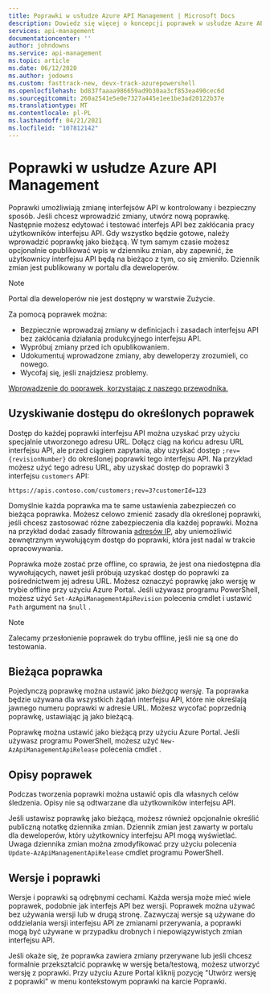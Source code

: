 ```yaml
---
title: Poprawki w usłudze Azure API Management | Microsoft Docs
description: Dowiedz się więcej o koncepcji poprawek w usłudze Azure API Management.
services: api-management
documentationcenter: ''
author: johndowns
ms.service: api-management
ms.topic: article
ms.date: 06/12/2020
ms.author: jodowns
ms.custom: fasttrack-new, devx-track-azurepowershell
ms.openlocfilehash: bd837faaaa986659ad9b30aa3cf853ea490cec6d
ms.sourcegitcommit: 260a2541e5e0e7327a445e1ee1be3ad20122b37e
ms.translationtype: MT
ms.contentlocale: pl-PL
ms.lasthandoff: 04/21/2021
ms.locfileid: "107812142"
---
```

# <a name="revisions-in-azure-api-management"></a>Poprawki w usłudze Azure API Management

Poprawki umożliwiają zmianę interfejsów API w kontrolowany i bezpieczny sposób. Jeśli chcesz wprowadzić zmiany, utwórz nową poprawkę. Następnie możesz edytować i testować interfejs API bez zakłócania pracy użytkowników interfejsu API. Gdy wszystko będzie gotowe, należy wprowadzić poprawkę jako bieżącą. W tym samym czasie możesz opcjonalnie opublikować wpis w dzienniku zmian, aby zapewnić, że użytkownicy interfejsu API będą na bieżąco z tym, co się zmieniło. Dziennik zmian jest publikowany w portalu dla deweloperów.

> [!NOTE]
> Portal dla deweloperów nie jest dostępny w warstwie Zużycie.

Za pomocą poprawek można:

- Bezpiecznie wprowadzaj zmiany w definicjach i zasadach interfejsu API bez zakłócania działania produkcyjnego interfejsu API.
- Wypróbuj zmiany przed ich opublikowaniem.
- Udokumentuj wprowadzone zmiany, aby deweloperzy zrozumieli, co nowego.
- Wycofaj się, jeśli znajdziesz problemy.

[Wprowadzenie do poprawek, korzystając z naszego przewodnika.](./api-management-get-started-revise-api.md)

## <a name="accessing-specific-revisions"></a>Uzyskiwanie dostępu do określonych poprawek

Dostęp do każdej poprawki interfejsu API można uzyskać przy użyciu specjalnie utworzonego adresu URL. Dołącz ciąg na końcu adresu URL interfejsu API, ale przed ciągiem zapytania, aby uzyskać dostęp `;rev={revisionNumber}` do określonej poprawki tego interfejsu API. Na przykład możesz użyć tego adresu URL, aby uzyskać dostęp do poprawki 3 interfejsu `customers` API:

`https://apis.contoso.com/customers;rev=3?customerId=123`

Domyślnie każda poprawka ma te same ustawienia zabezpieczeń co bieżąca poprawka. Możesz celowo zmienić zasady dla określonej poprawki, jeśli chcesz zastosować różne zabezpieczenia dla każdej poprawki. Można na przykład dodać zasady filtrowania [adresów IP,](./api-management-access-restriction-policies.md#RestrictCallerIPs) aby uniemożliwić zewnętrznym wywołującym dostęp do poprawki, która jest nadal w trakcie opracowywania.

Poprawka może zostać prze offline, co sprawia, że jest ona niedostępna dla wywołujących, nawet jeśli próbują uzyskać dostęp do poprawki za pośrednictwem jej adresu URL. Możesz oznaczyć poprawkę jako wersję w trybie offline przy użyciu Azure Portal. Jeśli używasz programu PowerShell, możesz użyć `Set-AzApiManagementApiRevision` polecenia cmdlet i ustawić `Path` argument na `$null` .

> [!NOTE]
> Zalecamy przesłonienie poprawek do trybu offline, jeśli nie są one do testowania.

## <a name="current-revision"></a>Bieżąca poprawka

Pojedynczą poprawkę można ustawić jako *bieżącą wersję.* Ta poprawka będzie używana dla wszystkich żądań interfejsu API, które nie określają jawnego numeru poprawki w adresie URL. Możesz wycofać poprzednią poprawkę, ustawiając ją jako bieżącą.

Poprawkę można ustawić jako bieżącą przy użyciu Azure Portal. Jeśli używasz programu PowerShell, możesz użyć `New-AzApiManagementApiRelease` polecenia cmdlet .

## <a name="revision-descriptions"></a>Opisy poprawek

Podczas tworzenia poprawki można ustawić opis dla własnych celów śledzenia. Opisy nie są odtwarzane dla użytkowników interfejsu API.

Jeśli ustawisz poprawkę jako bieżącą, możesz również opcjonalnie określić publiczną notatkę dziennika zmian. Dziennik zmian jest zawarty w portalu dla deweloperów, który użytkownicy interfejsu API mogą wyświetlać. Uwaga dziennika zmian można zmodyfikować przy użyciu polecenia `Update-AzApiManagementApiRelease` cmdlet programu PowerShell.

## <a name="versions-and-revisions"></a>Wersje i poprawki

Wersje i poprawki są odrębnymi cechami. Każda wersja może mieć wiele poprawek, podobnie jak interfejs API bez wersji. Poprawek można używać bez używania wersji lub w drugą stronę. Zazwyczaj wersje są używane do oddzielania wersji interfejsu API ze zmianami przerywania, a poprawki mogą być używane w przypadku drobnych i niepowiązywistych zmian interfejsu API.

Jeśli okaże się, że poprawka zawiera zmiany przerywane lub jeśli chcesz formalnie przekształcić poprawkę w wersję beta/testową, możesz utworzyć wersję z poprawki. Przy użyciu Azure Portal kliknij pozycję "Utwórz wersję z poprawki" w menu kontekstowym poprawki na karcie Poprawki.
